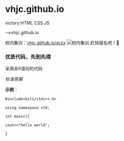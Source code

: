 

# vhjc.github.io
victory:HTML CSS JS

-->vhjc.github.io

校内集训：[vhjc.github.io/xczx](vhjc.github.io/xczx)
![校内集训](http://lab.51ifind.com/education-lab-web/project/image/index/icon-default.png)
赶快报名吧！🚫

### 优质代码，先到先得
采用非if语句的代码

*标准答案*

**示例**：
```
#include<bits/stdc++.h>

using namespace std;

int main(){
    
cout<<"hello world";

}
```
